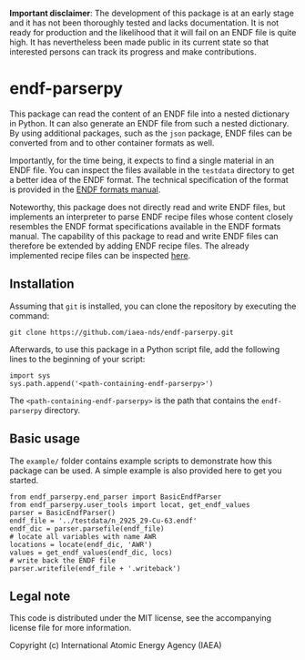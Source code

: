 **Important disclaimer**:
The development of this package is at an early stage
and it has not been thoroughly tested and lacks
documentation. It is not ready for production and the
likelihood that it will fail on an ENDF file is quite high.
It has nevertheless been made public in its current state
so that interested persons can track its progress and
make contributions.

# endf-parserpy

This package can read the content of an 
ENDF file into a nested dictionary in Python.
It can also generate an ENDF file from
such a nested dictionary. By using additional
packages, such as the `json` package, ENDF files
can be converted from and to other container formats
as well.

Importantly, for the time being, it expects to find a single
material in an ENDF file. You can inspect the
files available in the `testdata` directory to
get a better idea of the ENDF format. The technical
specification of the format is provided in the
[ENDF formats manual](https://oecd-nea.org/dbdata/data/manual-endf/endf102.pdf).

Noteworthy, this package does not directly read
and write ENDF files, but implements an interpreter
to parse ENDF recipe files whose content closely
resembles the ENDF format specifications available
in the ENDF formats manual. The capability of this
package to read and write ENDF files can therefore  be extended by
adding ENDF recipe files. The already implemented recipe files
can be inspected [here](https://github.com/iaea-nds/endf-parserpy/tree/main/endf_parserpy/endf_recipes).

## Installation

Assuming that `git` is installed, you can clone the
repository by executing the command:
```
git clone https://github.com/iaea-nds/endf-parserpy.git
```
Afterwards, to use this package in a Python script
file, add the following lines to the beginning of your
script:
```
import sys
sys.path.append('<path-containing-endf-parserpy>')
```
The `<path-containing-endf-parserpy>` is the path
that contains the `endf-parserpy` directory.

## Basic usage

The `example/` folder contains example scripts to
demonstrate how this package can be used.
A simple example is also provided here to get you
started.
```
from endf_parserpy.end_parser import BasicEndfParser
from endf_parserpy.user_tools import locat, get_endf_values
parser = BasicEndfParser() 
endf_file = '../testdata/n_2925_29-Cu-63.endf'
endf_dic = parser.parsefile(endf_file)
# locate all variables with name AWR
locations = locate(endf_dic, 'AWR')
values = get_endf_values(endf_dic, locs)
# write back the ENDF file
parser.writefile(endf_file + '.writeback')
```

## Legal note

This code is distributed under the MIT license, see the
accompanying license file for more information.

Copyright (c) International Atomic Energy Agency (IAEA)

